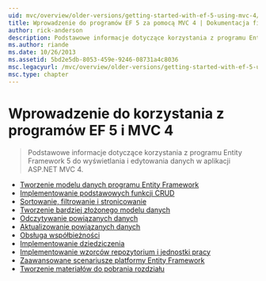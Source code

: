 ```yaml
---
uid: mvc/overview/older-versions/getting-started-with-ef-5-using-mvc-4/index
title: Wprowadzenie do programów EF 5 za pomocą MVC 4 | Dokumentacja firmy Microsoft
author: rick-anderson
description: Podstawowe informacje dotyczące korzystania z programu Entity Framework 5 do wyświetlania i edytowania danych w aplikacji ASP.NET MVC 4.
ms.author: riande
ms.date: 10/26/2013
ms.assetid: 5bd2e5db-8053-459e-9246-08731a4c8036
msc.legacyurl: /mvc/overview/older-versions/getting-started-with-ef-5-using-mvc-4
msc.type: chapter
---
```

<a name="getting-started-with-ef-5-using-mvc-4"></a>Wprowadzenie do korzystania z programów EF 5 i MVC 4
====================
> Podstawowe informacje dotyczące korzystania z programu Entity Framework 5 do wyświetlania i edytowania danych w aplikacji ASP.NET MVC 4.


- [Tworzenie modelu danych programu Entity Framework](creating-an-entity-framework-data-model-for-an-asp-net-mvc-application.md)
- [Implementowanie podstawowych funkcji CRUD](implementing-basic-crud-functionality-with-the-entity-framework-in-asp-net-mvc-application.md)
- [Sortowanie, filtrowanie i stronicowanie](sorting-filtering-and-paging-with-the-entity-framework-in-an-asp-net-mvc-application.md)
- [Tworzenie bardziej złożonego modelu danych](creating-a-more-complex-data-model-for-an-asp-net-mvc-application.md)
- [Odczytywanie powiązanych danych](reading-related-data-with-the-entity-framework-in-an-asp-net-mvc-application.md)
- [Aktualizowanie powiązanych danych](updating-related-data-with-the-entity-framework-in-an-asp-net-mvc-application.md)
- [Obsługa współbieżności](handling-concurrency-with-the-entity-framework-in-an-asp-net-mvc-application.md)
- [Implementowanie dziedziczenia](implementing-inheritance-with-the-entity-framework-in-an-asp-net-mvc-application.md)
- [Implementowanie wzorców repozytorium i jednostki pracy](implementing-the-repository-and-unit-of-work-patterns-in-an-asp-net-mvc-application.md)
- [Zaawansowane scenariusze platformy Entity Framework](advanced-entity-framework-scenarios-for-an-mvc-web-application.md)
- [Tworzenie materiałów do pobrania rozdziału](building-the-ef5-mvc4-chapter-downloads.md)
